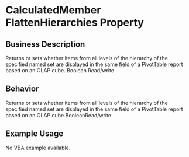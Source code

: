 # CalculatedMember FlattenHierarchies Property

## Business Description
Returns or sets whether items from all levels of the hierarchy of the specified named set are displayed in the same field of a PivotTable report based on an OLAP cube. Boolean Read/write

## Behavior
Returns or sets whether items from all levels of the hierarchy of  the specified named set are displayed in the same field of a PivotTable report based on an OLAP cube.BooleanRead/write

## Example Usage
No VBA example available.